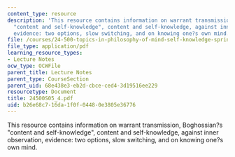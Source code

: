 ```yaml
---
content_type: resource
description: 'This resource contains information on warrant transmission, Boghossian?s
  "content and self-knowledge", content and self-knowledge, against inner observation,
  evidence: two options, slow switching, and on knowing one?s own mind.'
file: /courses/24-500-topics-in-philosophy-of-mind-self-knowledge-spring-2005/b26e68c716da1f0f04480e3805e36776_24500S05_4.pdf
file_type: application/pdf
learning_resource_types:
- Lecture Notes
ocw_type: OCWFile
parent_title: Lecture Notes
parent_type: CourseSection
parent_uid: 68e438e3-eb2d-cbce-ced4-3d19516ee229
resourcetype: Document
title: 24500S05_4.pdf
uid: b26e68c7-16da-1f0f-0448-0e3805e36776
---
```

This resource contains information on warrant transmission, Boghossian?s "content and self-knowledge", content and self-knowledge, against inner observation, evidence: two options, slow switching, and on knowing one?s own mind.

